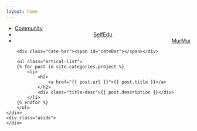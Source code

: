 ```yaml
---
layout: home
---
```


<div class="index-content MurMur">
    <div class="section">
        <ul class="artical-cate">
            <li><a href="/"><span>Community</span></a></li>
            <li style="text-align:center"><a href="/SelfEdu"><span>SelfEdu</span></a></li>
            <li class="on" style="text-align:right"><a href="/MurMur"><span>MurMur</span></a></li>
        </ul>

        <div class="cate-bar"><span id="cateBar"></span></div>

        <ul class="artical-list">
        {% for post in site.categories.project %}
            <li>
                <h2>
                    <a href="{{ post.url }}">{{ post.title }}</a>
                </h2>
                <div class="title-desc">{{ post.description }}</div>
            </li>
        {% endfor %}
        </ul>
    </div>
    <div class="aside">
    </div>
</div>


